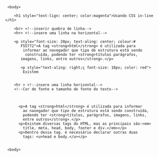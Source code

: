 <!DOCTYPE html>
  <html lang="pt-br">
     <head>
         <title> Aula3 - Trabalhando com CSS</title>
         <meta charset="UTF-8">
     </head>

     <body>
          
        <h1 style="text-lign: center; color:magenta">Usando CSS in-line </h1>

        <br> <!--inserir quebra de linha-->
        <hr> <!--insere uma linha na horizontal-->
        
        <p style="font-size: 20px; text-aling: center; colour:#
           F55772">A tag <strong>html</strong> é utilizada para
            informar ao navegador que tipo de estrutura está sendo
             construída, podendo ter <strong>títulos parágrafos,
           imagens, links, entre outros</strong>.</p>

           <p style="text-aling: right;ç font-size: 18px; color: red">
            Existem
        

        <hr > <!--insere uma linha horizontal-->
        <!--Cor de fonte e tamanho de fonte do texto-->
       
            
        
          <p>A tag <strong>html</strong> é utilizada para informar
            ao navegador que tipo de estrutura está sendo construída,
            podendo ter <strong>títulos, parágrafos, imagens, links,
            entre outros</strong>.</p>
          <p>Existem diversas tags do HTML, mas as principais são:<em>
            title, meta, head, body, footer e div.</em></p>
          <p>Dentro dessa tag. é necessário declarar outras duas
            tags: <u>head e body.</u></p>


     <body>  
 </html>    
